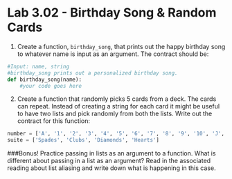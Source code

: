 # Lab 3.02 - Birthday Song & Random Cards

1) Create a function, `birthday_song`, that prints out the happy birthday song to whatever name is input as an argument. The contract should be: 

```python
#Input: name, string 
#birthday_song prints out a personalized birthday song.  
def birthday_song(name): 
	#your code goes here 
```

2) Create a function that randomly picks 5 cards from a deck. The cards can repeat. Instead of creating a string for each card it might be useful to have two lists and pick randomly from both the lists. Write out the contract for this function:

```python
number = ['A', '1', '2', '3', '4', '5', '6', '7', '8', '9', '10', 'J', 'Q', 'K']
suite = ['Spades', 'Clubs', 'Diamonds', 'Hearts']
```

###Bonus!
Practice passing in lists as an argument to a function. What is different about passing in a list as an argument? Read in the associated reading about list aliasing and write down what is happening in this case.